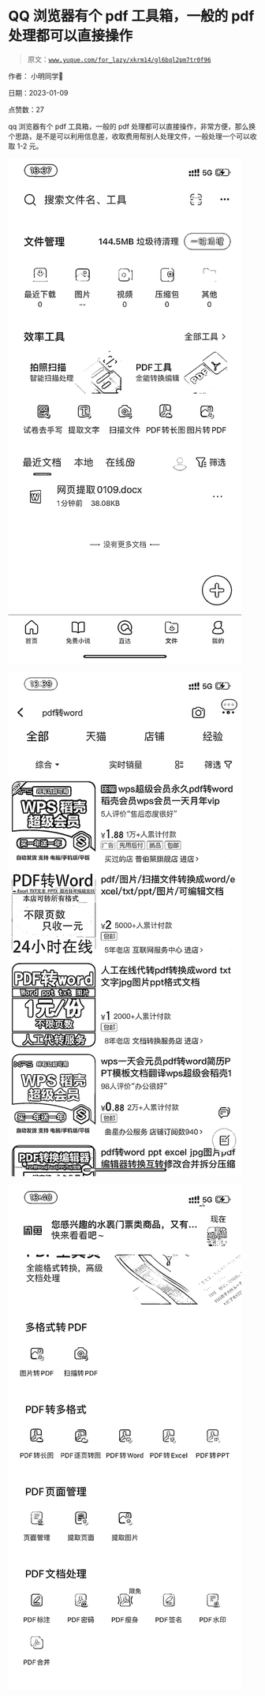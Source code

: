 # QQ 浏览器有个 pdf 工具箱，一般的 pdf 处理都可以直接操作

> 原文：[`www.yuque.com/for_lazy/xkrm14/gl6bql2pm7tr0f96`](https://www.yuque.com/for_lazy/xkrm14/gl6bql2pm7tr0f96)



作者： 小明同学 

日期：2023-01-09 

点赞数：27 

qq 浏览器有个 pdf 工具箱，一般的 pdf 处理都可以直接操作，非常方便，那么换个思路，是不是可以利用信息差，收取费用帮别人处理文件，一般处理一个可以收取 1-2 元。 

![](img/57d908616771cf9672012c910b150578.png) 

![](img/79afdf7882b21e282756322f657e8db1.png) 

![](img/9d50c94acc8d21a09dc8fe7dbc65712d.png) 

